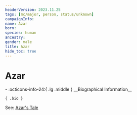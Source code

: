 ```yaml
---
headerVersion: 2023.11.25
tags: [mc/major, person, status/unknown]
campaignInfo:
name: Azar
born:
species: human
ancestry:
gender: male
title: Azar
hide_toc: true
---
```

# Azar
<div class="grid cards ext-narrow-margin ext-one-column" markdown>
- :octicons-info-24:{ .lg .middle } __Biographical Information__

    { .bio }

</div>


See: [Azar's Tale](<../../campaigns/mawar-confederacy/notes/azar-s-tale.md>)
